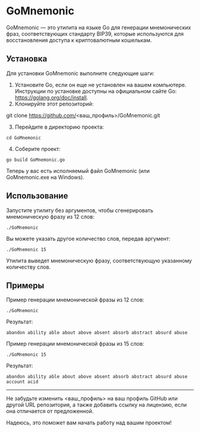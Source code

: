 # GoMnemonic

GoMnemonic — это утилита на языке Go для генерации мнемонических фраз, соответствующих стандарту BIP39, которые используются для восстановления доступа к криптовалютным кошелькам.

## Установка

Для установки GoMnemonic выполните следующие шаги:

1. Установите Go, если он еще не установлен на вашем компьютере. Инструкции по установке доступны на официальном сайте Go: https://golang.org/doc/install.
2. Клонируйте этот репозиторий:

git clone https://github.com/<ваш_профиль>/GoMnemonic.git


3. Перейдите в директорию проекта:

````
cd GoMnemonic
````

4. Соберите проект:

````
go build GoMnemonic.go
````

Теперь у вас есть исполняемый файл GoMnemonic (или GoMnemonic.exe на Windows).

## Использование

Запустите утилиту без аргументов, чтобы сгенерировать мнемоническую фразу из 12 слов:

````
./GoMnemonic
````

Вы можете указать другое количество слов, передав аргумент:

````
./GoMnemonic 15
````

Утилита выведет мнемоническую фразу, соответствующую указанному количеству слов.

## Примеры

Пример генерации мнемонической фразы из 12 слов:

````
./GoMnemonic
````

Результат:

````
abandon ability able about above absent absorb abstract absurd abuse
````

Пример генерации мнемонической фразы из 15 слов:

````
./GoMnemonic 15
````

Результат:

````
abandon ability able about above absent absorb abstract absurd abuse account acid
````

---

Не забудьте изменить <ваш_профиль> на ваш профиль GitHub или другой URL репозитория, а также добавить ссылку на лицензию, если она отличается от предложенной.

Надеюсь, это поможет вам начать работу над вашим проектом!